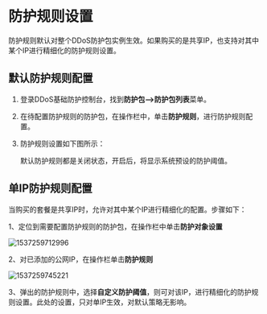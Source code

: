 # 防护规则设置

防护规则默认对整个DDoS防护包实例生效。如果购买的是共享IP，也支持对其中某个IP进行精细化的防护规则设置。

## 默认防护规则配置
1. 登录DDoS基础防护控制台，找到**防护包-->防护包列表**菜单。

2. 在待配置防护规则的防护包，在操作栏中，单击**防护规则**，进行防护规则配置。

3. 防护规则设置如下图所示：

   默认防护规则都是关闭状态，开启后，将显示系统预设的防护阈值。

## 单IP防护规则配置

当购买的套餐是共享IP时，允许对其中某个IP进行精细化的配置。步骤如下：

1、定位到需要配置防护规则的防护包，在操作栏中单击**防护对象设置**

![1537259712996](C:\Users\XIANGY~1\AppData\Local\Temp\1537259712996.png)

2、对已添加的公网IP，在操作栏单击**防护规则**

![1537259745221](C:\Users\XIANGY~1\AppData\Local\Temp\1537259745221.png)

3、弹出的防护规则中，选择**自定义防护阈值**，则可对该IP，进行精细化的防护规则设置。此处的设置，只对单IP生效，对默认策略无影响。






